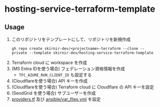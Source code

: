 # hosting-service-terraform-template

## Usage

1. このリポジトリをテンプレートにして、リポジトリを新規作成
   ```shell
   gh repo create skirnir-dev/<projectname>-terraform --clone --private --template skirnir-dev/hosting-service-terraform-template
   ```
2. Terraform cloud に workspace を作成
3. (MS Entra IDを使う場合) フェデレーション資格情報を作成
    - `TFC_AZURE_RUN_CLIENT_ID` も設定する 
4. (Cloudflareを使う場合) API キーを作成
5. (Cloudflareを使う場合) Terraform cloud に Cloudflare の API キーを設定
6. (SendGrid を使う場合) サブユーザーを作成
7. [providers.tf](./providers.tf) 及び [ansible/var_files.yml](./ansible/var_files.yml) を設定


